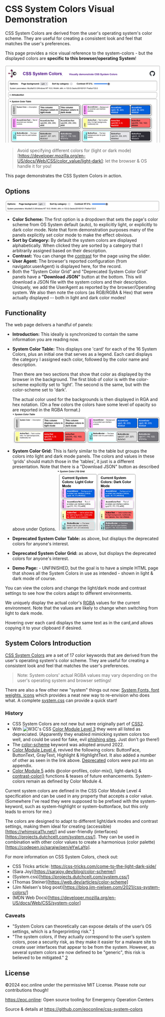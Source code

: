 # CSS System Colors Visual Demonstration

CSS System Colors are derived from the user's operating system's color scheme.
They are useful for creating a consistent look and feel that matches the user's
preferences.

This page provides a nice visual reference to the system-colors - but the
displayed colors are **specific to this browser/operating System**!

![alt text](images/Screenshot-Options&SystemColorTable.png)

> Avoid specifying different colors for (light or dark
> mode)[https://developer.mozilla.org/en-US/docs/Web/CSS/color_value/light-dark]:
> let the browser & OS handle it for you!

This page demonstrates the CSS System Colors in action.

## Options

![alt text](images/Screenshot-Options.png)

- **Color Scheme:** The first option is a dropdown that sets the page's color
  scheme from OS System default (auto), to explicitly light, or explicitly to
  dark color mode. Note that form demonstration purposes many of the panels
  explicitly set color mode to make the effect obvious.
- **Sort by Category:** By default the system colors are displayed
  alphabetically. When clicked they are sorted by a category that I arbitrarily
  assigned based on their description.
- **Contrast:** You can change the
  [contrast](https://css-tricks.com/come-to-the-light-dark-side/#aa-contrast-levels)
  for the page using the slider.
- **User Agent:** The browser's reported configuration (from
  navigator.userAgent) is displayed here, for the record.
- Both the "System Color Grid" and "Deprecated System Color Grid" panels have a
  **"Download JSON"** button at the bottom. This will download a JSON file with
  the system colors and their description. Uniquely, we add the UserAgent as
  reported by the browser/Operating system. We also then note the colors (as
  RGB/RGBA & Hex) that were actually displayed -- both in light and dark color
  modes!

## Functionality

The web page delivers a handful of panels:

- **Introduction:** This ideally is synchronized to contain the same information
  you are reading now.
- **System Color Table:** This displays one 'card' for each of the 16 System
  Colors, plus an initial one that serves as a legend. Each card displays the
  category I assigned each color, followed by the color name and description.

  Then there are two sections that show that color as displayed by the browser
  in the background. The first blob of color is with the color-scheme explicitly
  set to 'light'. The second is the same, but with the color-scheme set to
  'dark'.

  The actual color used for the backgrounds is then displayed in RGA and hex
  notation. (On a few colors the colors have some level of opacity so are
  reported in the RGBA format.)
  ![System Color Table](images/Screenshot-SystemColorTable.png)

- **System Color Grid:** This is fairly similar to the table but groups the
  colors into light and dark mode panels. The colors and values in these 'grids'
  should match those in the 'tables', it just is a different presentation. Note
  that there is a "Download JSON" button as described above under Options.
  <img src="images/Screenshot-SystemColorsGrid.png" alt="System Colors Grid" height="200px">

- **Deprecated System Color Table:** as above, but displays the deprecated
  colors for anyone's interest.
- **Deprecated System Color Grid:** as above, but displays the deprecated colors
  for anyone's interest.
- **Demo Page:** - UNFINISHED, but the goal is to have a simple HTML page that
  shows all the System Colors in use as intended - shown in light & dark mode of
  course.

You can view the colors and change the light/dark mode and contrast settings to
see how the colors adapt to different environments.

We uniquely display the actual color's
[RGBA](https://drafts.csswg.org/css-color/#rgb-functions) values for the current
environment. Note that the values are likely to change when switching from light
to dark mode.

Hovering over each card displays the same text as in the card,and allows copying
it to your clipboard if desired.

## System Colors Introduction

[CSS System Colors](https://drafts.csswg.org/css-color/#css-system-colors) are a
set of 17 color keywords that are derived from the user's operating system's
color scheme. They are useful for creating a consistent look and feel that
matches the user's preferences.

> Note: System colors' actual RGBA values may vary depending on the user's
> operating system and browser settings!

There are also a few other new "system" things out now:
[System Fonts, font weights, icons](https://css-trricks.com/system-things) which
provides a neat new way to re-envision who does what. A complete
[system.css](https://projects.dutchcelt.com/system.css/) can provide a quick
start!

### History

- CSS System Colors are not new but were originally part of
  [CSS2](https://www.w3.org/TR/CSS2/ui.html#system-colors).
- With ![W3C's](W3C.png) CSS
  [Color Module Level 3](https://www.w3.org/TR/css-color-3/#css-system) they
  were all listed as depreciated. (Apparently they enabled mimicking system
  colors too well, and could be used for fake, evil
  [phishing sites](https://www.w3.org/TR/css-color-4/#security). Just don't go
  there!)
- The [color-scheme](https://www.w3.org/TR/css-color-adjust-1/#color-scheme)
  keyword was adopted around 2022.
- [Color Module Level 4](https://www.w3.org/TR/css-color-4/#css-system-colors),
  revived the following colors: ButtonFace, ButtonText, GrayText, Highlight &
  HighlightText. It also added a number of other as seen in the link above.
  [Deprecated](https://drafts.csswg.org/css-color/#typedef-deprecated-color)
  colors were put into an appendix.
- [Color Module 5](https://www.w3.org/TR/css-color-5/#light-dark) adds
  @color-profiles, color-mix(), light-dark() &
  [contrast-color()](https://css-tricks.com/exploring-color-contrast-for-the-first-time/)
  functions & teases of future enhancements. System-colors remain as defined by
  Color Module 4.

Current system colors are defined in the CSS Color Module Level 4 specification
and can be used in any property that accepts a color value. (Somewhere I've read
they were supposed to be prefixed with the system- keyword, such as
system-highlight or system-buttonface, but this only leads to errors for me.)

The colors are designed to adapt to different light/dark modes and contrast
settings, making them ideal for creating (accessible)[https://whimsica11y.net/]
and user-friendly (interfaces)[https://projects.dutchcelt.com/system.css/]. They
can be used in combination with other color values to create a harmonious (color
palette)[https://codepen.io/sarajw/pen/eYwLaYp].

For more information on CSS System Colors, check out:

- CSS Tricks article: <https://css-tricks.com/come-to-the-light-dark-side/>
- (Sara Joy)[https://sarajoy.dev/blog/color-scheme/]
- (System.css)[https://projects.dutchcelt.com/system.css/]
- (Thomas Steiner)[https://web.dev/articles/color-scheme]
- (Jim Nielsen's blog
  post)[https://blog.jim-nielsen.com/2021/css-system-colors/]
- (MDN Web Docs)[https://developer.mozilla.org/en-US/docs/Web/CSS/system-color]

### Caveats

- "System Colors can theoretically can expose details of the user’s OS settings,
  which is a fingerprinting risk."
  [1](https://www.w3.org/TR/css-color-4/#privacy)
- "The system colors, if they actually correspond to the user’s system colors,
  pose a security risk, as they make it easier for a malware site to create user
  interfaces that appear to be from the system. However, as several system
  colors are now defined to be "generic", this risk is believed to be
  mitigated." [2](https://www.w3.org/TR/css-color-4/#security)

## License

©2024 eoc.online under the permissive MIT License. Please note our contributions
though!

<https://eoc.online>: Open source tooling for Emergency Operation Centers

Source & details at <https://github.com/eoconline/css-system-colors>
